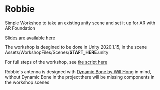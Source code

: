 # Robbie

Simple Workshop to take an existing unity scene and set it up for AR with AR Foundation

[Slides are available here](https://docs.google.com/presentation/d/1xFjt73AwUZfvyaqR2_TrIIDDxAwikzvhgHcukk-zQBs/edit?usp=sharing)

The workshop is desgined to be done in Unity 2020.1.15, in the scene Assets/WorkshopFiles/Scenes/__START_HERE__.unity

For full steps of the workshop, see [the script here](/Assets/WorkshopFiles/WorkshopSteps.md)

Robbie's antenna is designed with [Dynamic Bone by Will Hong](https://assetstore.unity.com/packages/tools/animation/dynamic-bone-16743) in mind, without Dynamic Bone in the project there will be missing components in the workshop scenes
